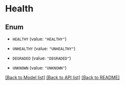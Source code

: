 # Health

## Enum


* `HEALTHY` (value: `"HEALTHY"`)

* `UNHEALTHY` (value: `"UNHEALTHY"`)

* `DEGRADED` (value: `"DEGRADED"`)

* `UNKNOWN` (value: `"UNKNOWN"`)


[[Back to Model list]](../README.md#documentation-for-models) [[Back to API list]](../README.md#documentation-for-api-endpoints) [[Back to README]](../README.md)


